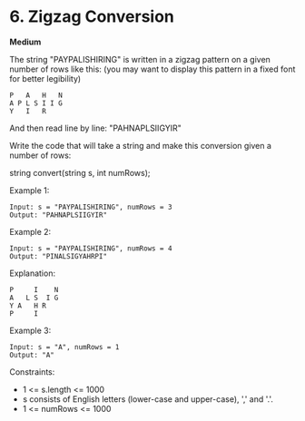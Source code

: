 # 6. Zigzag Conversion
**Medium**

The string "PAYPALISHIRING" is written in a zigzag pattern on a given number of rows like this: (you may want to display this pattern in a fixed font for better legibility)

```
P   A   H   N
A P L S I I G
Y   I   R
```
And then read line by line: "PAHNAPLSIIGYIR"

Write the code that will take a string and make this conversion given a number of rows:

string convert(string s, int numRows);
 

Example 1:
```
Input: s = "PAYPALISHIRING", numRows = 3
Output: "PAHNAPLSIIGYIR"
```
Example 2:
```
Input: s = "PAYPALISHIRING", numRows = 4
Output: "PINALSIGYAHRPI"
```
Explanation:
```
P     I    N
A   L S  I G
Y A   H R
P     I
```
Example 3:
```
Input: s = "A", numRows = 1
Output: "A"
```

Constraints:

- 1 <= s.length <= 1000
- s consists of English letters (lower-case and upper-case), ',' and '.'.
- 1 <= numRows <= 1000